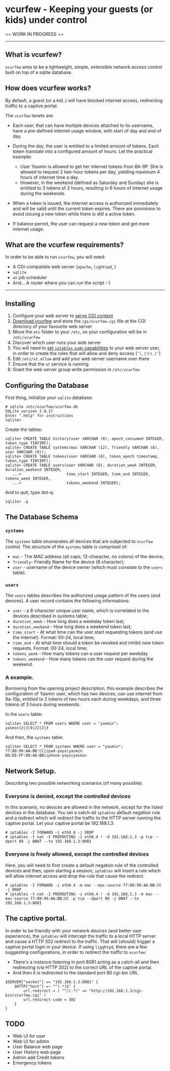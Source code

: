 # vcurfew - Keeping your guests (or kids) under control


== WORK IN PROGRESS ==

----
## What is vcurfew?
`vcurfew` aims to be a lightweight, simple, extensible network access control built on top of a sqlite database.

## How does vcurfew works?
By default, a guest (or a kid..) will have blocked internet access, redirecting traffic to  a captive portal.

The `vcurfew` tenets are:

* Each user, that can have multiple devices attached to its username, have a pre-defined internet usage window, with start of day and end of day.
* During the day, the user is entitled to a limited amount of tokens. Each token translate into a configured amount of hours. Let the practical example:

    * User Yasmin is allowed to get her internet tokens from 8A-9P. She is allowed to request 2 two-hour tokens per day, yielding maximum 4 hours of internet time a day.
    * However, in the weekend (defined as Saturday and Sunday) she is entitled to 3 tokens of 2 hours, resulting in 6 hours of internet usage during the weekends.

* When a token is issued, the internet access is authorized immediately and will be valid until the current token expires. There are provisions to avoid issuing a new token while there is still a active token.

* If balance permit, the user can request a new token and get more internet usage.

## What are the vcurfew requirements?
In order to be able to run `vcurfew`, you will need:

* A CGI-compatible web server (`apache`, `lighttpd`, <insert name here web server>)
* `sqlite`
* `at` job scheduler
* And... A router where you can run the script :-)

----
## Installing
1. Configure your web server to [serve CGI content](http://lmgtfy.com/?q=how+do+I+configure+my+web+server+to+run+cgi%3F)
2. [Download vcurfew](https://github.com/rfrht/vcurfew/archive/master.zip) and store the `cgi/vcurfew.cgi` file at the CGI directory of your favourite web server
3. Move the `etc` folder to your `/etc`, so your configuration will be in `/etc/vcurfew`
4. Discover which user runs your web server
5. You will need to [set `iptables` `sudo` capabilities](http://lmgtfy.com/?q=how+do+I+configure+passwordless+sudo%3F) to your web server user, in order to  create the rules that will allow and deny access (`¯\_(ツ)_/¯`)
6. Edit `/etc/at.allow` and add your web server username over there
7. Ensure that the `at` service is running
8. Grant the web server group write permission in `/etc/vcurfew`

## Configuring the Database
First thing, initialize your `sqlite` database:

    # sqlite /etc/vcurfew/vcurfew.db
    SQLite version 2.8.17
    Enter ".help" for instructions
    sqlite>

Create the tables:

    sqlite> CREATE TABLE history(user VARCHAR (8), epoch_consumed INTEGER, token_type TINYINT);
    sqlite> CREATE TABLE systems(mac VARCHAR (12), friendly VARCHAR (8), user VARCHAR (8));
    sqlite> CREATE TABLE tokens(user VARCHAR (8), token_epoch timestamp, token_type TINYINT);
    sqlite> CREATE TABLE users(user VARCHAR (8), duration_week INTEGER, duration_weekend INTEGER,
       ...>                    time_start INTEGER, time_end INTEGER, tokens_week INTEGER,
       ...>                    tokens_weekend INTEGER);

And to quit, type dot-q:

    sqlite> .q

## The Database Schema

### `systems`
The `systems` table enumerates all devices that are subjected to `vcurfew` control.
The structure of the `systems` table is comprised of: 

* `mac` - The MAC address (all caps, 12-character, no colons) of the device;
* `friendly`- Friendly Name for the device (8 character); 
* `user` - username of the device owner (which must correlate to the `users` table).

### `users`
The `users` tables describes the authorized usage pattern of the users (and devices).
A user record contains the following informations:

* `user` - a 8-character unique user name, which is correlated to the devices described in systems table;
* `duration_week` - How long does a weekday token last;
* `duration_weekend` - How long does a weekend token last;
* `time_start` - At what time can the user start requesting tokens (and use the internet). Format: 00-24, local time;
* `time_end` - At what time should a token be revoked and inhibit new token requests. Format: 00-24, local time;
* `tokens_week` - How many tokens can a user request per weekday
* `tokens_weekend` - How many tokens can the user request during the weekend.

### A example.
Borrowing from the opening project description, this example describes the configuration of Yasmin user, which has two devices, can use internet from 9a-10p, entitled to 2 tokens of two hours each during weekdays, and three tokens of 3 hours during weekends.

In the `users` table:

    sqlite> SELECT * FROM users WHERE user = "yasmin";
    yasmin|2|3|9|22|2|3

And then, the `systems` table:

    sqlite> SELECT * FROM systems WHERE user = "yasmin";
    77:88:99:AA:BB:CC|ipad-yaya|yasmin
    DD:EE:FF:00:AA:BB|iphone-yaya|yasmin

## Network Setup.
Describing two possible networking scenarios (of many possible).

### Everyone is denied, except the controlled devices
In this scenario, no devices are allowed in the network, except for the listed devices in the database. You set a catch-all `iptables` default negation rule and a redirect which will redirect the traffic to the HTTP server running the captive portal. Let your captive portal be 192.168.1.3:

    # iptables -I FORWARD -i eth0.4 -j DROP
    # iptables -t nat -I PREROUTING -i eth0.4 ! -d 192.168.1.3 -p tcp --dport 80 -j DNAT --to 192.168.1.3:8081

### Everyone is freely allowed, except the controlled devices
Here, you will need to first create a default negation rule of the controlled devices and then, upon starting a session, `iptables` will insert a rule which will allow internet access and drop the rule that cause the redirect.

    # iptables -I FORWARD -i eth0.4 -m mac --mac-source 77:88:99:AA:BB:CC -j DROP
    # iptables -t nat -I PREROUTING -i eth0.4 ! -d 192.168.1.3 -m mac --mac-source 77:88:99:AA:BB:CC -p tcp --dport 80 -j DNAT --to 192.168.1.3:8081

## The captive portal.
In order to be friendly with your network devices (and better user experience), the `iptables` will intercept the traffic to a local HTTP server and cause a HTTP 302 redirect to the traffic. That will (should) trigger a captive portal login in your device.
If using `ligghtpd`, there are a few suggesting configurations, in order to redirect the traffic to `vcurfew`:

* There's a instance listening in port 8081 acting as a catch-all and then redirecting (via HTTP 302) to the correct URL of the captive portal.
* And then it is redirected to the standard port 80 cgi-bin URL.

```
$SERVER["socket"] == "192.168.1.3:8081" {
    $HTTP["host"] =~ "^(.*)$" {
        url.redirect = ( "^/(.*)" => "http://192.168.1.3/cgi-bin/vcurfew.cgi" )
        url.redirect-code = 302
    }
}
```

## TODO
* Web UI for user
* Web UI for admin
* User Balance web page
* User History web page
* Admin add Credit tokens
* Emergency tokens
